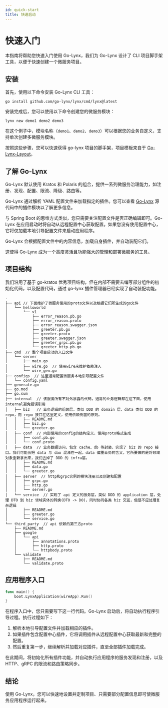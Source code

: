 ```yaml
---
id: quick-start
title: 快速启动
---
```


# 快速入门

本指南将帮助您快速入门使用 Go-Lynx，我们为 Go-Lynx 设计了 CLI 项目脚手架工具，以便于快速创建一个微服务项目。

## 安装

首先，使用以下命令安装 Go-Lynx CLI 工具：

```shell
go install github.com/go-lynx/lynx/cmd/lynx@latest
```

安装完成后，您可以使用以下命令创建您的微服务模块：

```shell
lynx new demo1 demo2 demo3
```

在这个例子中，模块名称（`demo1`、`demo2`、`demo3`）可以根据您的业务自定义，支持单次创建多微服务模块。

按照这些步骤，您可以快速获得 go-lynx 项目的脚手架，项目模板来自于 [Go-Lynx-Layout](https://github.com/go-lynx/lynx-layout)。

## 了解 Go-Lynx

Go-Lynx 默认使用 Kratos 和 Polaris 的组合，提供一系列微服务治理能力，如注册、发现、配置、限流、降级、路由等。

Go-Lynx 通过解析 YAML 配置文件来加载指定的插件。您可以查看 [Go-Lynx](https://github.com/go-lynx/lynx) 源代码中的插件模块以了解更多信息。

与 Spring Boot 的思维方式类似，您只需要关注配置文件是否正确编辑即可。Go-Lynx 在应用启动时将自动从远程配置中心获取配置。如果您没有使用配置中心，它将仅加载本地引导配置文件来启动应用程序。

Go-Lynx 会根据配置文件中的内容信息，加载自身插件，并自动装配它们。

这使得 Go-Lynx 成为一个高度灵活且功能强大的管理和部署微服务的工具。

## 项目结构

我们沿用了基于 go-kratos 优秀项目结构，但在内部不需要去编写部分组件的初始化代码，以及配置代码，通过 go-lynx 插件管理器已经实现了自动装配功能。

```
.
├── api // 下面维护了微服务使用的proto文件以及根据它们所生成的go文件
│   └── helloworld
│       └── v1
│           ├── error_reason.pb.go
│           ├── error_reason.proto
│           ├── error_reason.swagger.json
│           ├── greeter.pb.go
│           ├── greeter.proto
│           ├── greeter.swagger.json
│           ├── greeter_grpc.pb.go
│           └── greeter_http.pb.go
├── cmd  // 整个项目启动的入口文件
│   └── server
│       ├── main.go
│       ├── wire.go  // 使用wire来维护依赖注入
│       └── wire_gen.go
├── configs  // 这里通常配置微服务本地引导配置文件
│   └── config.yaml
├── generate.go
├── go.mod
├── go.sum
├── internal  // 该服务所有不对外暴露的代码，通常的业务逻辑都在这下面，使用internal避免错误引用
│   ├── biz   // 业务逻辑的组装层，类似 DDD 的 domain 层，data 类似 DDD 的 repo，而 repo 接口在这里定义，使用依赖倒置的原则。
│   │   ├── README.md
│   │   ├── biz.go
│   │   └── greeter.go
│   ├── conf  // 内部使用的config的结构定义，使用proto格式生成
│   │   ├── conf.pb.go
│   │   └── conf.proto
│   ├── data  // 业务数据访问，包含 cache、db 等封装，实现了 biz 的 repo 接口。我们可能会把 data 与 dao 混淆在一起，data 偏重业务的含义，它所要做的是将领域对象重新拿出来，我们去掉了 DDD 的 infra层。
│   │   ├── README.md
│   │   ├── data.go
│   │   └── greeter.go
│   ├── server  // http和grpc实例的模块注册以及创建和配置
│   │   ├── grpc.go
│   │   ├── http.go
│   │   └── server.go
│   └── service  // 实现了 api 定义的服务层，类似 DDD 的 application 层，处理 DTO 到 biz 领域实体的转换(DTO -> DO)，同时协同各类 biz 交互，但是不应处理复杂逻辑
│       ├── README.md
│       ├── greeter.go
│       └── service.go
└── third_party  // api 依赖的第三方proto
    ├── README.md
    ├── google
    │   └── api
    │       ├── annotations.proto
    │       ├── http.proto
    │       └── httpbody.proto
    └── validate
        ├── README.md
        └── validate.proto
```


## 应用程序入口

```go
func main() {
    boot.LynxApplication(wireApp).Run()
}
```

在程序入口中，您只需要写下这一行代码。Go-Lynx 启动后，将自动执行程序引导过程。执行过程如下：

1. 解析本地引导配置文件并加载相应的插件。
2. 如果插件包含配置中心插件，它将调用插件从远程配置中心获取最新和完整的配置。
3. 然后重复第一步，继续解析并加载对应插件，直至全部插件加载完成。

在此期间，将初始化所有插件功能，并自动执行应用程序的服务发现和注册，以及 HTTP、gRPC 的限流和路由策略同步。

## 结论

使用 Go-Lynx，您可以快速地设置并定制项目、只需要部分配置信息即可使微服务应用程序运行起来。
